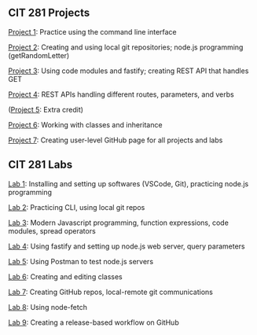 ## CIT 281 Projects

[Project 1](https://shuxi-wu.github.io/cit281-project1/): Practice using the command line interface

[Project 2](https://shuxi-wu.github.io/cit281-project2/): Creating and using local git repositories; node.js programming (getRandomLetter)

[Project 3](https://shuxi-wu.github.io/cit281-project3/): Using code modules and fastify; creating REST API that handles GET

[Project 4](https://shuxi-wu.github.io/cit281-project4/): REST APIs handling different routes, parameters, and verbs

([Project 5](https://shuxi-wu.github.io/cit281-project5/): Extra credit)

[Project 6](https://shuxi-wu.github.io/cit281-project6/): Working with classes and inheritance 

[Project 7](https://shuxi-wu.github.io/cit281-project7/): Creating user-level GitHub page for all projects and labs

## CIT 281 Labs

[Lab 1](https://shuxi-wu.github.io/cit281-lab1/): Installing and setting up softwares (VSCode, Git), practicing node.js programming

[Lab 2](https://shuxi-wu.github.io/cit281-lab2/): Practicing CLI, using local git repos

[Lab 3](https://shuxi-wu.github.io/cit281-lab3/): Modern Javascript programming, function expressions, code modules, spread operators 

[Lab 4](https://shuxi-wu.github.io/cit281-lab4/): Using fastify and setting up node.js web server, query parameters

[Lab 5](https://shuxi-wu.github.io/cit281-lab5/): Using Postman to test node.js servers 

[Lab 6](https://shuxi-wu.github.io/cit281-lab6/): Creating and editing classes

[Lab 7](https://shuxi-wu.github.io/cit281-lab7/): Creating GitHub repos, local-remote git communications

[Lab 8](https://shuxi-wu.github.io/cit281-lab8/): Using node-fetch 

[Lab 9](https://shuxi-wu.github.io/cit281-lab9/): Creating a release-based workflow on GitHub


